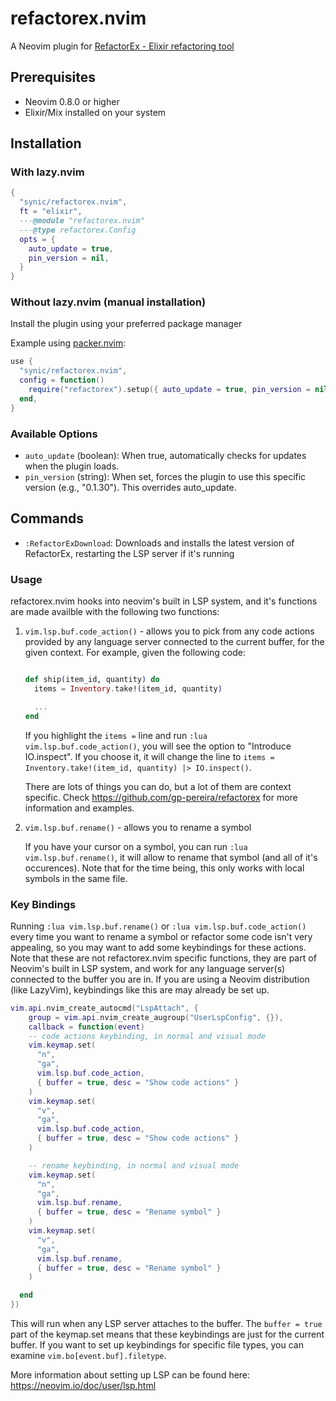 # refactorex.nvim

A Neovim plugin for [RefactorEx - Elixir refactoring tool](https://github.com/gp-pereira/refactorex)

## Prerequisites

- Neovim 0.8.0 or higher
- Elixir/Mix installed on your system

## Installation

### With lazy.nvim

```lua
{
  "synic/refactorex.nvim",
  ft = "elixir",
  ---@module "refactorex.nvim"
  ---@type refactorex.Config
  opts = {
    auto_update = true,
    pin_version = nil,
  }
}
```
### Without lazy.nvim (manual installation)

Install the plugin using your preferred package manager

Example using [packer.nvim](https://github.com/wbthomason/packer.nvim):
```lua
use {
  "synic/refactorex.nvim",
  config = function()
    require("refactorex").setup({ auto_update = true, pin_version = nil })
  end,
}
```
### Available Options

- `auto_update` (boolean): When true, automatically checks for updates when the
  plugin loads.
- `pin_version` (string): When set, forces the plugin to use this specific
  version (e.g., "0.1.30"). This overrides auto_update.

## Commands

- `:RefactorExDownload`: Downloads and installs the latest version of
  RefactorEx, restarting the LSP server if it's running

### Usage

refactorex.nvim hooks into neovim's built in LSP system, and it's functions are
made availble with the following two functions:

1. `vim.lsp.buf.code_action()` - allows you to pick from any code actions
   provided by any language server connected to the current buffer, for the
   given context. For example, given the following code:

   ```elixir

   def ship(item_id, quantity) do
     items = Inventory.take!(item_id, quantity)

     ...
   end
   ```

   If you highlight the `items =` line and run `:lua
   vim.lsp.buf.code_action()`, you will see the option to "Introduce
   IO.inspect". If you choose it, it will change the line to `items =
   Inventory.take!(item_id, quantity) |> IO.inspect()`.

   There are lots of things you can do, but a lot of them are context specific.
   Check https://github.com/gp-pereira/refactorex for more information and
   examples.

2. `vim.lsp.buf.rename()` - allows you to rename a symbol

   If you have your cursor on a symbol, you can run `:lua
   vim.lsp.buf.rename()`, it will allow to rename that symbol (and  all of it's
   occurences). Note that for the time being, this only works with local
   symbols in the same file.

### Key Bindings

Running `:lua vim.lsp.buf.rename()` or `:lua vim.lsp.buf.code_action()` every
time you want to rename a symbol or refactor some code isn't very appealing, so
you may want to add some keybindings for these actions. Note that these are not
refactorex.nvim specific functions, they are part of Neovim's built in LSP
system, and work for any language server(s) connected to the buffer you are in.
If you are using a Neovim distribution (like LazyVim), keybindings like this
are may already be set up.

```lua
vim.api.nvim_create_autocmd("LspAttach", {
	group = vim.api.nvim_create_augroup("UserLspConfig", {}),
	callback = function(event)
    -- code actions keybinding, in normal and visual mode
    vim.keymap.set(
      "n",
      "ga",
      vim.lsp.buf.code_action,
      { buffer = true, desc = "Show code actions" }
    )
    vim.keymap.set(
      "v",
      "ga",
      vim.lsp.buf.code_action,
      { buffer = true, desc = "Show code actions" }
    )

    -- rename keybinding, in normal and visual mode
    vim.keymap.set(
      "n",
      "ga",
      vim.lsp.buf.rename,
      { buffer = true, desc = "Rename symbol" }
    )
    vim.keymap.set(
      "v",
      "ga",
      vim.lsp.buf.rename,
      { buffer = true, desc = "Rename symbol" }
    )

  end
})
```

This will run when any LSP server attaches to the buffer. The `buffer = true`
part of the keymap.set means that these keybindings are just for the current
buffer. If you want to set up keybindings for specific file types, you can
examine `vim.bo[event.buf].filetype`.

More information about setting up LSP can be found here:
https://neovim.io/doc/user/lsp.html
